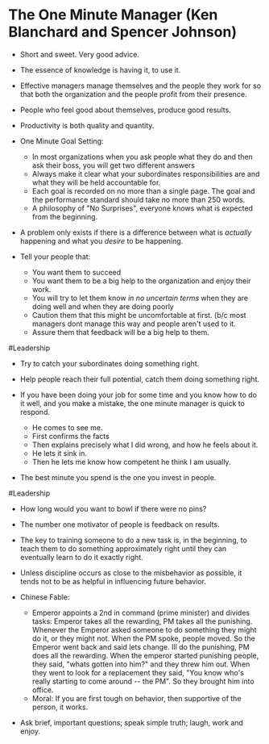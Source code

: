# The One Minute Manager (Ken Blanchard and Spencer Johnson)

- Short and sweet.  Very good advice.

- The essence of knowledge is having it, to use it.

- Effective managers manage themselves and the people they work for so that both the organization and the people profit from their presence.

- People who feel good about themselves, produce good results.

- Productivity is both quality and quantity.

- One Minute Goal Setting:
  - In most organizations when you ask people what they do and then ask their boss, you will get two different answers
  - Always make it clear what your subordinates responsibilities are and what they will be held accountable for.
  - Each goal is recorded on no more than a single page. The goal and the performance standard should take no more than 250 words.
  - A philosophy of "No Surprises", everyone knows what is expected from the beginning.

- A problem only exists if there is a difference between what is _actually_ happening and what you _desire_ to be happening.

- Tell your people that:
  - You want them to succeed
  - You want them to be a big help to the organization and enjoy their work.
  - You will try to let them know _in no uncertain terms_ when they are doing well and when they are doing poorly
  - Caution them that this might be uncomfortable at first. (b/c most managers dont manage this way and people aren't used to it.
  - Assure them that feedback will be a big help to them.

#Leadership

- Try to catch your subordinates doing something right.

- Help people reach their full potential, catch them doing something right.

- If you have been doing your job for some time and you know how to do it well, and you make a mistake, the one minute manager is quick to respond.
  - He comes to see me.
  - First confirms the facts
  - Then explains precisely what I did wrong, and how he feels about it.
  - He lets it sink in.
  - Then he lets me know how competent he think I am usually.

- The best minute you spend is the one you invest in people.

#Leadership

- How long would you want to bowl if there were no pins?

- The number one motivator of people is feedback on results.

- The key to training someone to do a new task is, in the beginning, to teach them to do something approximately right until they can eventually learn to do it exactly right.

- Unless discipline occurs as close to the misbehavior as possible, it tends not to be as helpful in influencing future behavior.

- Chinese Fable:
  - Emperor appoints a 2nd in command (prime minister) and divides tasks:
     Emperor takes all the rewarding, PM takes all the punishing.
     Whenever the Emperor asked someone to do something they might do it, or they might not.
     When the PM spoke, people moved. So the Emperor went back and said lets change.
     Ill do the punishing, PM does all the rewarding. When the emperor started punishing people,
     they said, "whats gotten into him?" and they threw him out. When they went to look for a replacement
     they said, "You know who's really starting to come around -- the PM". So they brought him into office.
  - Moral: If you are first tough on behavior, then supportive of the person, it works.

- Ask brief, important questions; speak simple truth; laugh, work and enjoy. 